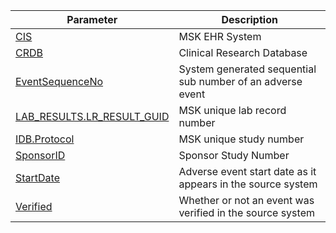 
| Parameter                                                | Description                                               |
| ------------------------------                           | --------------------------------------------------------- |
|[CIS](#CIS)                                               |MSK EHR System                                            |
|[CRDB](#CRDB)                                             |Clinical Research Database                                |
|[EventSequenceNo](#EventSequenceNo)                       |System generated sequential sub number of an adverse event |
|[LAB_RESULTS.LR_RESULT_GUID](#LAB_RESULTS.LR_RESULT_GUID) |MSK unique lab record number                               |
|[IDB.Protocol](#IDB.Protocol)                             |MSK unique study number                                    |
|[SponsorID](#SponsorID)                                   |Sponsor Study Number                                       |
|[StartDate](#StartDate)                                   |Adverse event start date as it appears in the source system|
|[Verified](#Verified)                                     |Whether or not an event was verified in the source system  |


